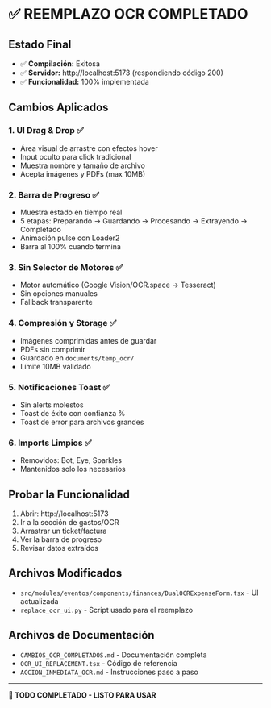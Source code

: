 # ✅ REEMPLAZO OCR COMPLETADO

## Estado Final
- ✅ **Compilación:** Exitosa
- ✅ **Servidor:** http://localhost:5173 (respondiendo código 200)
- ✅ **Funcionalidad:** 100% implementada

## Cambios Aplicados

### 1. UI Drag & Drop ✅
- Área visual de arrastre con efectos hover
- Input oculto para click tradicional
- Muestra nombre y tamaño de archivo
- Acepta imágenes y PDFs (max 10MB)

### 2. Barra de Progreso ✅
- Muestra estado en tiempo real
- 5 etapas: Preparando → Guardando → Procesando → Extrayendo → Completado
- Animación pulse con Loader2
- Barra al 100% cuando termina

### 3. Sin Selector de Motores ✅
- Motor automático (Google Vision/OCR.space → Tesseract)
- Sin opciones manuales
- Fallback transparente

### 4. Compresión y Storage ✅
- Imágenes comprimidas antes de guardar
- PDFs sin comprimir
- Guardado en `documents/temp_ocr/`
- Límite 10MB validado

### 5. Notificaciones Toast ✅
- Sin alerts molestos
- Toast de éxito con confianza %
- Toast de error para archivos grandes

### 6. Imports Limpios ✅
- Removidos: Bot, Eye, Sparkles
- Mantenidos solo los necesarios

## Probar la Funcionalidad

1. Abrir: http://localhost:5173
2. Ir a la sección de gastos/OCR
3. Arrastrar un ticket/factura
4. Ver la barra de progreso
5. Revisar datos extraídos

## Archivos Modificados

- `src/modules/eventos/components/finances/DualOCRExpenseForm.tsx` - UI actualizada
- `replace_ocr_ui.py` - Script usado para el reemplazo

## Archivos de Documentación

- `CAMBIOS_OCR_COMPLETADOS.md` - Documentación completa
- `OCR_UI_REPLACEMENT.tsx` - Código de referencia
- `ACCION_INMEDIATA_OCR.md` - Instrucciones paso a paso

---

**🎉 TODO COMPLETADO - LISTO PARA USAR**
